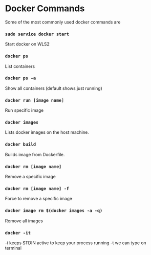 # Docker Commands

Some of the most commonly used docker commands are

### `sudo service docker start`

Start docker on WLS2

### `docker ps`

List containers

### `docker ps -a`

Show all containers (default shows just running)

### `docker run [image name]`

Run specific image

### `docker images`

Lists docker images on the host machine.

### `docker build`

Builds image from Dockerfile.


### `docker rm [image name]`

Remove a specific image

### `docker rm [image name] -f`

Force to remove a specific image


### `docker image rm $(docker images -a -q)`

Remove all images

### `docker -it`

-i keeps STDIN active to keep your process running
-t we can type on terminal
